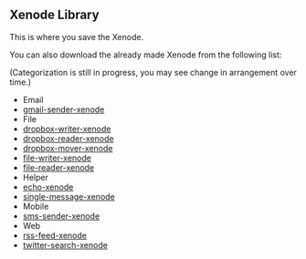 ## Xenode Library

This is where you save the Xenode.

You can also download the already made Xenode from the following list: 

(Categorization is still in progress, you may see change in arrangement over time.)

* Email
 * [gmail-sender-xenode](https://github.com/Nodally/gmail-sender-xenode)
* File
 * [dropbox-writer-xenode](https://github.com/Nodally/dropbox-writer-xenode)
 * [dropbox-reader-xenode](https://github.com/Nodally/dropbox-reader-xenode)
 * [dropbox-mover-xenode](https://github.com/Nodally/dropbox-mover-xenode)
 * [file-writer-xenode](https://github.com/Nodally/file-writer-xenode)
 * [file-reader-xenode](https://github.com/Nodally/file-reader-xenode)
* Helper
 * [echo-xenode](https://github.com/Nodally/echo-xenode)
 * [single-message-xenode](https://github.com/Nodally/single-message-xenode)
* Mobile
* [sms-sender-xenode](https://github.com/Nodally/sms-sender-xenode)
* Web
 * [rss-feed-xenode](https://github.com/Nodally/rss-feed-xenode)
 * [twitter-search-xenode](https://github.com/Nodally/file-writer-xenode)
 






